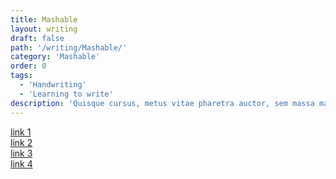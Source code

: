 ```yaml
---
title: Mashable
layout: writing
draft: false
path: '/writing/Mashable/'
category: 'Mashable'
order: 0
tags:
  - 'Handwriting'
  - 'Learning to write'
description: 'Quisque cursus, metus vitae pharetra auctor, sem massa mattis sem, at interdum magna augue eget diam. Vestibulum ante ipsum primis in faucibus orci luctus et ultrices posuere cubilia Curae; Morbi lacinia molestie dui. Praesent blandit dolor. Sed non quam. In vel mi sit amet augue congue elementum.'
---
```


[link 1](https://www.google.com)  
[link 2](https://www.google.com)  
[link 3](https://www.google.com)  
[link 4](https://www.google.com)
